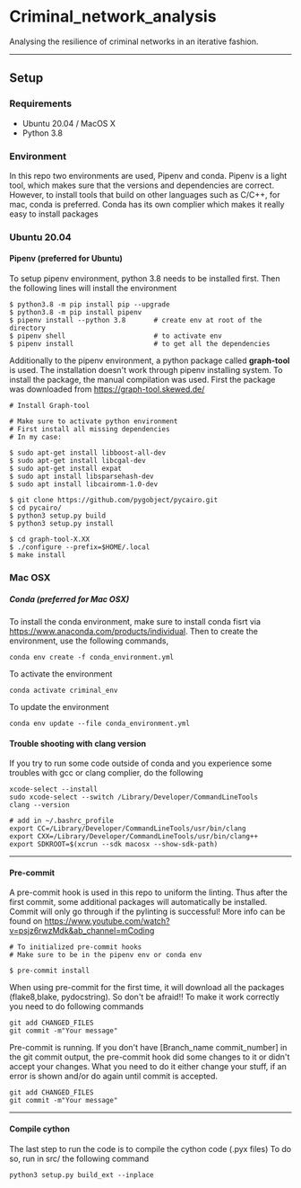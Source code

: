 # Criminal_network_analysis
Analysing the resilience of criminal networks in an iterative fashion.


---
## Setup
### Requirements
* Ubuntu 20.04 / MacOS X
* Python 3.8

### Environment
In this repo two environments are used, Pipenv and conda. Pipenv is a light tool, which makes sure that the versions and dependencies are correct. However, to install tools that build on other languages such as C/C++, for mac, conda is preferred. Conda has its own complier which makes it really easy to install packages

### Ubuntu 20.04
#### Pipenv (preferred for Ubuntu)
To setup pipenv environment, python 3.8 needs to be installed first. Then the following lines will install the environment

    $ python3.8 -m pip install pip --upgrade
    $ python3.8 -m pip install pipenv
    $ pipenv install --python 3.8       # create env at root of the directory
    $ pipenv shell                      # to activate env
    $ pipenv install                    # to get all the dependencies

Additionally to the pipenv environment, a python package called **graph-tool** is used. The installation doesn't work through pipenv installing system. To install the package, the manual compilation was used. First the package was downloaded from https://graph-tool.skewed.de/

    # Install Graph-tool

    # Make sure to activate python environment
    # First install all missing dependencies
    # In my case:

    $ sudo apt-get install libboost-all-dev
    $ sudo apt-get install libcgal-dev
    $ sudo apt-get install expat
    $ sudo apt install libsparsehash-dev
    $ sudo apt install libcairomm-1.0-dev

    $ git clone https://github.com/pygobject/pycairo.git
    $ cd pycairo/
    $ python3 setup.py build
    $ python3 setup.py install

    $ cd graph-tool-X.XX
    $ ./configure --prefix=$HOME/.local
    $ make install


### Mac OSX
##### Conda (preferred for Mac OSX)
To install the conda environment, make sure to install conda fisrt via https://www.anaconda.com/products/individual. Then to create the environment, use the following commands,

    conda env create -f conda_environment.yml

To activate the environment

    conda activate criminal_env

To update the environment

    conda env update --file conda_environment.yml

#### Trouble shooting with clang version

If you try to run some code outside of conda and you experience some troubles with gcc or clang complier, do the following

    xcode-select --install
    sudo xcode-select --switch /Library/Developer/CommandLineTools
    clang --version

    # add in ~/.bashrc_profile
    export CC=/Library/Developer/CommandLineTools/usr/bin/clang
    export CXX=/Library/Developer/CommandLineTools/usr/bin/clang++
    export SDKROOT=$(xcrun --sdk macosx --show-sdk-path)


---
#### Pre-commit

A pre-commit hook is used in this repo to uniform the linting. Thus after the first commit, some additional packages will automatically be installed. Commit will only go through if the pylinting is successful! More info can be found on https://www.youtube.com/watch?v=psjz6rwzMdk&ab_channel=mCoding

    # To initialized pre-commit hooks
    # Make sure to be in the pipenv env or conda env

    $ pre-commit install

When using pre-commit for the first time, it will download all the packages (flake8,blake, pydocstring). So don't be afraid!!
To make it work correctly you need to do following commands

    git add CHANGED_FILES
    git commit -m"Your message"

Pre-commit is running. If you don't have [Branch_name commit_number] in the git commit output, the pre-commit hook did some changes to it or didn't accept your changes.
What you need to do it either change your stuff, if an error is shown and/or do again until commit is accepted.

    git add CHANGED_FILES
    git commit -m"Your message"

---
#### Compile cython 

The last step to run the code is to compile the cython code (.pyx files)
To do so, run in src/ the following command 

    python3 setup.py build_ext --inplace
